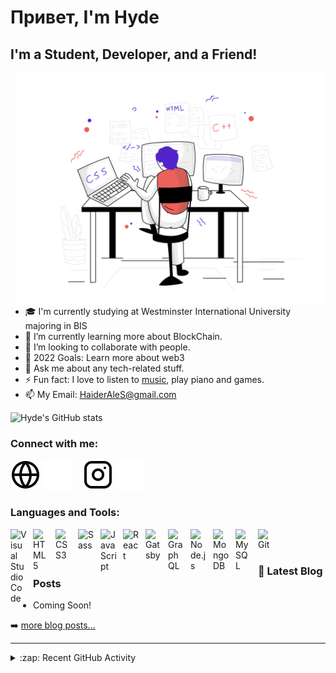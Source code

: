# Привет, I'm Hyde

## I'm a Student, Developer, and a Friend!


<img align="right" src="img/webdevelopment.svg" height="372px"/>

- 🎓 I'm currently studying at Westminster International University majoring in BIS
- 🌱 I’m currently learning more about BlockChain.
- 👯 I’m looking to collaborate with people.
- 🥅 2022 Goals: Learn more about web3
- 💬 Ask me about any tech-related stuff.
- ⚡ Fun fact: I love to listen to [music](https://www.last.fm/user/haiderales), play piano and games.
- 📫 My Email: HaiderAleS@gmail.com

![Hyde's GitHub stats](https://github-readme-stats.vercel.app/api?username=HaiderAleS&show_icons=true&hide_border=false&theme=tokyonight&border_color=0c1a25)

### Connect with me:

[![website](./img/globe-light.svg)](https://00008870.github.io#gh-light-mode-only)
[![website](./img/globe-dark.svg)](https://00008870.github.io#gh-dark-mode-only)
&nbsp;&nbsp;
[![website](./img/instagram-light.svg)](https://www.instagram.com/hyde.as#gh-light-mode-only)
[![website](./img/instagram-dark.svg)](https://www.instagram.com/hyde.as#gh-dark-mode-only)

### Languages and Tools:

<img align="left" alt="Visual Studio Code" width="26px" src="https://cdn.jsdelivr.net/gh/devicons/devicon/icons/vscode/vscode-original.svg" style="padding-right:10px;" />

<img align="left" alt="HTML5" width="26px" src="https://cdn.jsdelivr.net/gh/devicons/devicon/icons/html5/html5-original.svg" style="padding-right:10px;" />

<img align="left" alt="CSS3" width="26px" src="https://cdn.jsdelivr.net/gh/devicons/devicon/icons/css3/css3-original.svg" style="padding-right:10px;" />

<img align="left" alt="Sass" width="26px" src="https://cdn.jsdelivr.net/gh/devicons/devicon/icons/sass/sass-original.svg" style="padding-right:10px;" />

<img align="left" alt="JavaScript" width="26px" src="https://cdn.jsdelivr.net/gh/devicons/devicon/icons/javascript/javascript-original.svg" style="padding-right:10px;" />

<img align="left" alt="React" width="26px" src="https://cdn.jsdelivr.net/gh/devicons/devicon/icons/react/react-original.svg" style="padding-right:10px;" />

<img align="left" alt="Gatsby" width="26px" src="https://cdn.jsdelivr.net/gh/devicons/devicon/icons/gatsby/gatsby-original.svg" style="padding-right:10px;" />

<img align="left" alt="GraphQL" width="26px" src="https://cdn.jsdelivr.net/gh/devicons/devicon/icons/graphql/graphql-plain.svg" style="padding-right:10px;" />

<img align="left" alt="Node.js" width="26px" src="https://cdn.jsdelivr.net/gh/devicons/devicon/icons/nodejs/nodejs-original.svg" style="padding-right:10px;" />

<img align="left" alt="MongoDB" width="26px" src="https://cdn.jsdelivr.net/gh/devicons/devicon/icons/mongodb/mongodb-original.svg" style="padding-right:10px;" />

<img align="left" alt="MySQL" width="26px" src="https://cdn.jsdelivr.net/gh/devicons/devicon/icons/mysql/mysql-original.svg" style="padding-right:10px;" />

<img align="left" alt="Git" width="26px" src="https://cdn.jsdelivr.net/gh/devicons/devicon/icons/git/git-original.svg" style="padding-right:10px;" />


<br />
<br />

### 📕 Latest Blog Posts

<!-- BLOG-POST-LIST:START -->
- Coming Soon!
<!-- BLOG-POST-LIST:END -->

➡️ [more blog posts...](https://00008870.github.io)

---

<details>
  <summary>:zap: Recent GitHub Activity</summary>
  
<!--START_SECTION:activity-->
- Coming Soon!
<!--END_SECTION:activity-->

</details>
